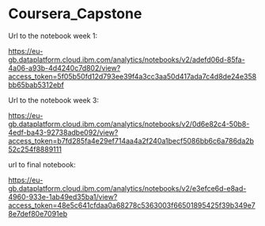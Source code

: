 # Coursera_Capstone

Url to the notebook week 1:

https://eu-gb.dataplatform.cloud.ibm.com/analytics/notebooks/v2/adefd06d-85fa-4a06-a93b-4d4240c7d802/view?access_token=5f05b50fd12d793ee39f4a3cc3aa50d417ada7c4d8de24e358bb65bab5312ebf



Url to the notebook week 3: 

https://eu-gb.dataplatform.cloud.ibm.com/analytics/notebooks/v2/0d6e82c4-50b8-4edf-ba43-92738adbe092/view?access_token=b7fd285fa4e29ef714aa4a2f240a1becf5086bb6c6a786da2b52c254f8889111


url to final notebook: 

https://eu-gb.dataplatform.cloud.ibm.com/analytics/notebooks/v2/e3efce6d-e8ad-4960-933e-1ab49ed35ba1/view?access_token=48e5c641cfdaa0a68278c5363003f66501895425f39b349e78e7def80e7091eb
